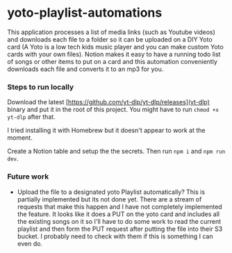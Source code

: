 # yoto-playlist-automations

This application processes a list of media links (such as Youtube videos) and downloads each file to a folder so it can be uploaded on a DIY Yoto card (A Yoto is a low tech kids music player and you can make custom Yoto cards with your own files). Notion makes it easy to have a running todo list of songs or other items to put on a card and this automation conveniently downloads each file and converts it to an mp3 for you.

### Steps to run locally

Download the latest [https://github.com/yt-dlp/yt-dlp/releases](yt-dlp) binary and put it in the root of this project. You might have to run `chmod +x yt-dlp` after that.

I tried installing it with Homebrew but it doesn't appear to work at the moment.

Create a Notion table and setup the the secrets. Then run `npm i` and `npm run dev`.

### Future work

- Upload the file to a designated yoto Playlist automatically? This is partially implemented but its not done yet. There are a stream of requests that make this happen and I have not completely implemented the feature. It looks like it does a PUT on the yoto card and includes all the existing songs on it so I'll have to do some work to read the current playlist and then form the PUT request after putting the file into their S3 bucket. I probably need to check with them if this is something I can even do.
